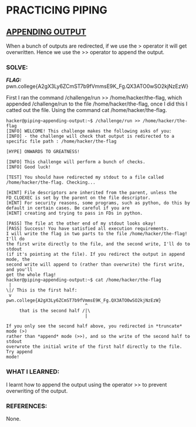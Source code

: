 # **PRACTICING PIPING**
## **<ins>APPENDING OUTPUT</ins>**
When a bunch of outputs are redirected, if we use the > operator it will get overwritten.
Hence we use the >> operator to append the output.

### SOLVE: 
***FLAG:*** pwn.college{A2gX3Ly6ZCmST7b9fVmmsE9K_Fg.QX3ATO0wSO2kjNzEzW} 

First I ran the command /challenge/run >> /home/hacker/the-flag,
which appended /challenge/run to the file /home/hacker/the-flag, once I did this I catted out the file.
Using the command  cat /home/hacker/the-flag.

```
hacker@piping~appending-output:~$ /challenge/run >> /home/hacker/the-flag
[INFO] WELCOME! This challenge makes the following asks of you:
[INFO] - the challenge will check that output is redirected to a specific file path : /home/hacker/the-flag

[HYPE] ONWARDS TO GREATNESS!

[INFO] This challenge will perform a bunch of checks.
[INFO] Good luck!

[TEST] You should have redirected my stdout to a file called /home/hacker/the-flag. Checking...

[HINT] File descriptors are inherited from the parent, unless the FD_CLOEXEC is set by the parent on the file descriptor.
[HINT] For security reasons, some programs, such as python, do this by default in certain cases. Be careful if you are
[HINT] creating and trying to pass in FDs in python.

[PASS] The file at the other end of my stdout looks okay!
[PASS] Success! You have satisfied all execution requirements.
I will write the flag in two parts to the file /home/hacker/the-flag! I'll do
the first write directly to the file, and the second write, I'll do to stdout
(if it's pointing at the file). If you redirect the output in append mode, the
second write will append to (rather than overwrite) the first write, and you'll
get the whole flag!
hacker@piping~appending-output:~$ cat /home/hacker/the-flag
 |
\|/ This is the first half:
 v
pwn.college{A2gX3Ly6ZCmST7b9fVmmsE9K_Fg.QX3ATO0wSO2kjNzEzW}
                              ^
     that is the second half /|\
                              |

If you only see the second half above, you redirected in *truncate* mode (>)
rather than *append* mode (>>), and so the write of the second half to stdout
overwrote the initial write of the first half directly to the file. Try append
mode!
```

### WHAT I LEARNED: 
I learnt how to append the output using the operator >> to prevent overwriting of the output.

### REFERENCES:
None.
